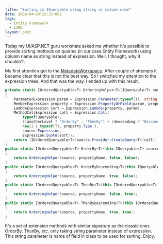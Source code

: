 ```yaml
---
title: "Sorting in IQueryable using string as column name"
date: 2009-04-09T20:33:00Z
tags:
  - Entity Framework
  - LINQ
layout: post
---
```

Today my UI/ASP.NET guru workmate asked me whether it's possible to provide sorting methods on queries (in our case Entity Framework) using column name as string instead of expression. Well, I thought, why it shouldn't.

My first attention got to the [MetadataWorkspace][1]. After couple of attempts it became clear that this is not the best way. So I switched my attention to the expression trees. And that was the way. I ended up with this result.

```csharp
private static IOrderedQueryable<T> OrderingHelper<T>(IQueryable<T> source, string propertyName, bool descending, bool anotherLevel)
{
    ParameterExpression param = Expression.Parameter(typeof(T), string.Empty); // I don't care about some naming
    MemberExpression property = Expression.PropertyOrField(param, propertyName);
    LambdaExpression sort = Expression.Lambda(property, param);
    MethodCallExpression call = Expression.Call(
        typeof(Queryable),
        (!anotherLevel ? "OrderBy" : "ThenBy") + (descending ? "Descending" : string.Empty),
        new[] { typeof(T), property.Type },
        source.Expression,
        Expression.Quote(sort));
    return (IOrderedQueryable<T>)source.Provider.CreateQuery<T>(call);
}
public static IOrderedQueryable<T> OrderBy<T>(this IQueryable<T> source, string propertyName)
{
    return OrderingHelper(source, propertyName, false, false);
}
public static IOrderedQueryable<T> OrderByDescending<T>(this IQueryable<T> source, string propertyName)
{
    return OrderingHelper(source, propertyName, true, false);
}
public static IOrderedQueryable<T> ThenBy<T>(this IOrderedQueryable<T> source, string propertyName)
{
    return OrderingHelper(source, propertyName, false, true);
}
public static IOrderedQueryable<T> ThenByDescending<T>(this IOrderedQueryable<T> source, string propertyName)
{
    return OrderingHelper(source, propertyName, true, true);
}
```

It's a set of extension methods with similar signature as the classic ones OrderBy, ThenBy, etc. only taking string parameter instead of expression. This string parameter is name of field in class to be used for sorting. Enjoy.

[1]: http://msdn.microsoft.com/en-us/library/system.data.metadata.edm.metadataworkspace.aspx